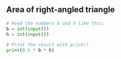 ## Area of right-angled triangle


```py
# Read the numbers b and h like this:
b = int(input())
h = int(input())

# Print the result with print()
print(0.5 * b * h)
```
